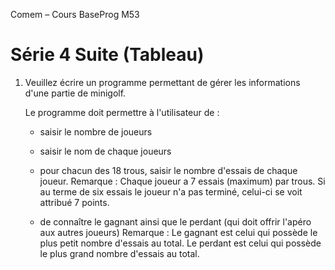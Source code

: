 
Comem – Cours BaseProg M53

# Série 4 Suite (Tableau)

1.  Veuillez écrire un programme permettant de gérer les informations d'une partie de minigolf.
    
    Le programme doit permettre à l'utilisateur de :
    
    - saisir le nombre de joueurs
    
    - saisir le nom de chaque joueurs
    - pour chacun des 18 trous, saisir le nombre d'essais de chaque joueur.
      Remarque : Chaque joueur a 7 essais (maximum) par trous. 
           Si au terme de six essais le joueur n'a pas terminé, celui-ci se voit attribué 7 points.
    - de connaître le gagnant ainsi que le perdant 
      (qui doit offrir l'apéro aux autres joueurs)
      Remarque : 
         Le gagnant est celui qui possède le plus petit nombre d'essais au total.
         Le perdant est celui qui possède le plus grand nombre d'essais au total.
